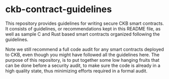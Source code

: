 # ckb-contract-guidelines

This repository provides guidelines for writing secure CKB smart contracts. It consists of guidelines, or recommendations kept in this README file, as well as sample C and Rust based smart contracts organized following the guidelines.

Note we still recommend a full code audit for any smart contracts deployed to CKB, even though you might have followed all the guidelines here. The purpose of this repository, is to put together some low hanging fruits that can be done before a security audit, to make sure the code is already in a high quality state, thus minimizing efforts required in a formal audit.
